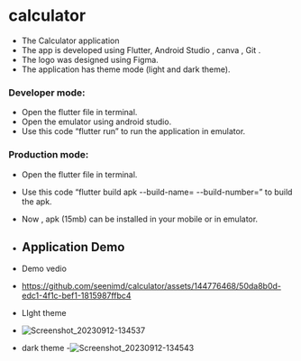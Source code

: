 # calculator

- The Calculator application
- The app is developed using Flutter, Android Studio , canva , Git .
- The logo was designed using Figma.
- The application has theme mode (light and dark theme).

### Developer mode:
- Open the flutter file in terminal.
- Open the emulator using android studio.
- Use this code “flutter run” to run the application in emulator.

### Production mode:
- Open the flutter file in terminal.
- Use this code “flutter build apk --build-name=  --build-number=” to build the apk. 
- Now , apk (15mb) can be installed in your mobile or in emulator.

- ## Application Demo
  
- Demo vedio
- https://github.com/seenimd/calculator/assets/144776468/50da8b0d-edc1-4f1c-bef1-1815987ffbc4
- LIght theme
- ![Screenshot_20230912-134537](https://github.com/seenimd/calculator/assets/144776468/64298ea6-fe72-4992-9a97-b9bf843294b5)

- dark theme
-![Screenshot_20230912-134543](https://github.com/seenimd/calculator/assets/144776468/771395d1-8cfe-454e-8e8b-ca1414c0fbff)
